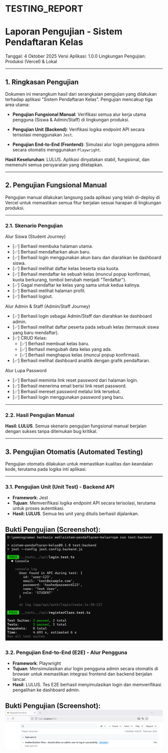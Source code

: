 # TESTING_REPORT
# Laporan Pengujian - Sistem Pendaftaran Kelas

Tanggal: 4 Oktober 2025
Versi Aplikasi: 1.0.0
Lingkungan Pengujian: Produksi (Vercel) & Lokal

---

## 1. Ringkasan Pengujian

Dokumen ini merangkum hasil dari serangkaian pengujian yang dilakukan terhadap aplikasi "Sistem Pendaftaran Kelas". Pengujian mencakup tiga area utama:

* **Pengujian Fungsional Manual**: Verifikasi semua alur kerja utama pengguna (Siswa & Admin/Staff) di lingkungan produksi.

* **Pengujian Unit (Backend)**: Verifikasi logika endpoint API secara terisolasi menggunakan `Jest`.

* **Pengujian End-to-End (Frontend)**: Simulasi alur login pengguna admin secara otomatis menggunakan `Playwright`.

**Hasil Keseluruhan**: LULUS. Aplikasi dinyatakan stabil, fungsional, dan memenuhi semua persyaratan yang ditetapkan.

---

## 2. Pengujian Fungsional Manual

Pengujian manual dilakukan langsung pada aplikasi yang telah di-deploy di Vercel untuk memastikan semua fitur berjalan sesuai harapan di lingkungan produksi.

---

### 2.1. Skenario Pengujian

Alur Siswa (Student Journey)
* [✅] Berhasil membuka halaman utama.
* [✅] Berhasil mendaftarkan akun baru.
* [✅] Berhasil login menggunakan akun baru dan diarahkan ke dashboard siswa.
* [✅] Berhasil melihat daftar kelas beserta sisa kuota.
* [✅] Berhasil mendaftar ke sebuah kelas (muncul popup konfirmasi, kuota berkurang, tombol berubah menjadi "Terdaftar").
* [✅] Gagal mendaftar ke kelas yang sama untuk kedua kalinya.
* [✅] Berhasil melihat halaman profil.
* [✅] Berhasil logout.

Alur Admin & Staff (Admin/Staff Journey)
* [✅] Berhasil login sebagai Admin/Staff dan diarahkan ke dashboard admin.
* [✅] Berhasil melihat daftar peserta pada sebuah kelas (termasuk siswa yang baru mendaftar).
* [✅] CRUD Kelas:
    * [✅] Berhasil membuat kelas baru.
    * [✅] Berhasil mengubah data kelas yang ada.
    * [✅] Berhasil menghapus kelas (muncul popup konfirmasi).
* [✅] Berhasil melihat dashboard analitik dengan grafik pendaftaran.

Alur Lupa Password
* [✅] Berhasil meminta link reset password dari halaman login.
* [✅] Berhasil menerima email berisi link reset password.
* [✅] Berhasil mereset password melalui link tersebut.
* [✅] Berhasil login menggunakan password yang baru.

---

### 2.2. Hasil Pengujian Manual

**Hasil: LULUS**. Semua skenario pengujian fungsional manual berjalan dengan sukses tanpa ditemukan bug kritikal.

---

## 3. Pengujian Otomatis (Automated Testing)

Pengujian otomatis dilakukan untuk memastikan kualitas dan keandalan kode, terutama pada logika inti aplikasi.

---

### 3.1. Pengujian Unit (Unit Test) - Backend API

* **Framework**: Jest
* **Tujuan**: Memverifikasi logika endpoint API secara terisolasi, terutama untuk proses autentikasi.
* **Hasil: LULUS**. Semua tes unit yang ditulis berhasil dijalankan.

**Bukti Pengujian (Screenshot)**:
![Gambar dari hasil tes Jest yang berhasil](docs/images/jest-test-success.png)
---

### 3.2. Pengujian End-to-End (E2E) - Alur Pengguna

* **Framework**: Playwright
* **Tujuan**: Mensimulasikan alur login pengguna admin secara otomatis di browser untuk memastikan integrasi frontend dan backend berjalan lancar.
* **Hasil**: LULUS. Tes E2E berhasil menyimulasikan login dan memverifikasi pengalihan ke dashboard admin.

**Bukti Pengujian (Screenshot)**:
![Playwright Test Report](docs/images/playwright-test-success.png)
---